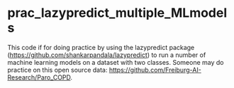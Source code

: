 # prac_lazypredict_multiple_MLmodels
This code if for doing practice by using the lazypredict package (https://github.com/shankarpandala/lazypredict) to run a number of machine learning models on a dataset with two classes. Someone may do practice on this open source data: https://github.com/Freiburg-AI-Research/Paro_COPD. 
